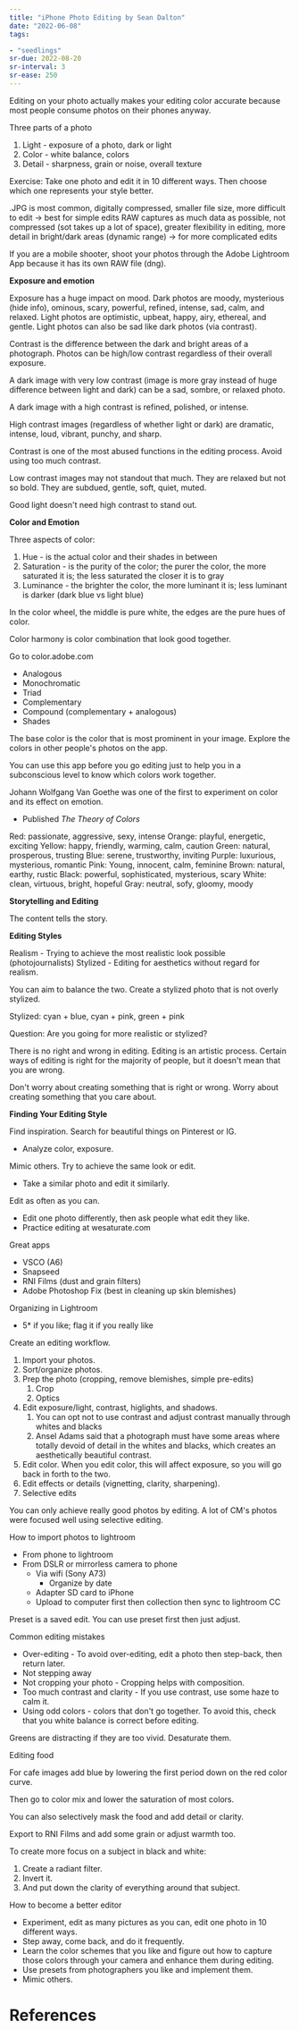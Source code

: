 ```yaml
---
title: "iPhone Photo Editing by Sean Dalton"
date: "2022-06-08"
tags:

- "seedlings"
sr-due: 2022-08-20
sr-interval: 3
sr-ease: 250
---
```

Editing on your photo actually makes your editing color accurate because most people consume photos on their phones anyway.

Three parts of a photo
1. Light - exposure of a photo, dark or light
2. Color - white balance, colors
3. Detail - sharpness, grain or noise, overall texture

Exercise: Take one photo and edit it in 10 different ways. Then choose which one represents your style better.

.JPG is most common, digitally compressed, smaller file size, more difficult to edit -> best for simple edits
RAW captures as much data as possible, not compressed (sot takes up a lot of space), greater flexibility in editing, more detail in bright/dark areas (dynamic range) -> for more complicated edits

If you are a mobile shooter, shoot your photos through the Adobe Lightroom App because it has its own RAW file (dng).

**Exposure and emotion**

Exposure has a huge impact on mood.
Dark photos are moody, mysterious (hide info), ominous, scary, powerful, refined, intense, sad, calm, and relaxed.
Light photos are optimistic, upbeat, happy, airy, ethereal, and gentle.
Light photos can also be sad like dark photos (via contrast).

Contrast is the difference between the dark and bright areas of a photograph.
Photos can be high/low contrast regardless of their overall exposure.

A dark image with very low contrast (image is more gray instead of huge difference between light and dark) can be a sad, sombre, or relaxed photo.

A dark image with a high contrast is refined, polished, or intense.

High contrast images (regardless of whether light or dark) are dramatic, intense, loud, vibrant, punchy, and sharp.

Contrast is one of the most abused functions in the editing process. Avoid using too much contrast.

Low contrast images may not standout that much. They are relaxed but not so bold. They are subdued, gentle, soft, quiet, muted.

Good light doesn't need high contrast to stand out.

**Color and Emotion**

Three aspects of color:
1. Hue - is the actual color and their shades in between
2. Saturation - is the purity of the color; the purer the color, the more saturated it is; the less saturated the closer it is to gray
3. Luminance - the brighter the color, the more luminant it is; less luminant is darker (dark blue vs light blue)

In the color wheel, the middle is pure white, the edges are the pure hues of color.

Color harmony is color combination that look good together.

Go to color.adobe.com
- Analogous
- Monochromatic
- Triad
- Complementary
- Compound (complementary + analogous)
- Shades

The base color is the color that is most prominent in your image.
Explore the colors in other people's photos on the app.

You can use this app before you go editing just to help you in a subconscious level to know which colors work together.

Johann Wolfgang Van Goethe was one of the first to experiment on color and its effect on emotion.
- Published *The Theory of Colors*

Red: passionate, aggressive, sexy, intense
Orange: playful, energetic, exciting
Yellow: happy, friendly, warming, calm, caution
Green: natural, prosperous, trusting
Blue: serene, trustworthy, inviting
Purple: luxurious, mysterious, romantic
Pink: Young, innocent, calm, feminine
Brown: natural, earthy, rustic
Black: powerful, sophisticated, mysterious, scary
White: clean, virtuous, bright, hopeful
Gray: neutral, sofy, gloomy, moody

**Storytelling and Editing**

The content tells the story.

**Editing Styles**

Realism - Trying to achieve the most realistic look possible (photojournalists)
Stylized - Editing for aesthetics without regard for realism.

You can aim to balance the two. Create a stylized photo that is not overly stylized.

Stylized: cyan + blue, cyan + pink, green + pink

Question: Are you going for more realistic or stylized?

There is no right and wrong in editing. Editing is an artistic process. Certain ways of editing is right for the majority of people, but it doesn't mean that you are wrong.

Don't worry about creating something that is right or wrong. Worry about creating something that you care about.

**Finding Your Editing Style**

Find inspiration. Search for beautiful things on Pinterest or IG.
- Analyze color, exposure.

Mimic others. Try to achieve the same look or edit.
- Take a similar photo and edit it similarly.

Edit as often as you can.
- Edit one photo differently, then ask people what edit they like.
- Practice editing at wesaturate.com

Great apps
- VSCO (A6)
- Snapseed
- RNI Films (dust and grain filters)
- Adobe Photoshop Fix (best in cleaning up skin blemishes)

Organizing in Lightroom
- 5* if you like; flag it if you really like

Create an editing workflow.
1. Import your photos.
2. Sort/organize photos.
3. Prep the photo (cropping, remove blemishes, simple pre-edits)
	1. Crop
	2. Optics
4. Edit exposure/light, contrast, higlights, and shadows.
	1. You can opt not to use contrast and adjust contrast manually through whites and blacks
	2. Ansel Adams said that a photograph must have some areas where totally devoid of detail in the whites and blacks, which creates an aesthetically beautiful contrast.
5. Edit color. When you edit color, this will affect exposure, so you will go back in forth to the two.
6. Edit effects or details (vignetting, clarity, sharpening).
7. Selective edits

You can only achieve really good photos by editing. A lot of CM's photos were focused well using selective editing.

How to import photos to lightroom
- From phone to lightroom
- From DSLR or mirrorless camera to phone
	- Via wifi (Sony A73)
		- Organize by date
	- Adapter SD card to iPhone
	- Upload to computer first then collection then sync to lightroom CC

Preset is a saved edit.
You can use preset first then just adjust.

Common editing mistakes
- Over-editing - To avoid over-editing, edit a photo then step-back, then return later.
- Not stepping away
- Not cropping your photo - Cropping helps with composition.
- Too much contrast and clarity - If you use contrast, use some haze to calm it.
- Using odd colors - colors that don't go together. To avoid this, check that you white balance is correct before editing.

Greens are distracting if they are too vivid. Desaturate them.

Editing food

For cafe images add blue by lowering the first period down on the red color curve.

Then go to color mix and lower the saturation of most colors.

You can also selectively mask the food and add detail or clarity.

Export to RNI Films and add some grain or adjust warmth too.

To create more focus on a subject in black and white:
1. Create a radiant filter.
2. Invert it.
3. And put down the clarity of everything around that subject.

How to become a better editor
- Experiment, edit as many pictures as you can, edit one photo in 10 different ways.
- Step away, come back, and do it frequently.
- Learn the color schemes that you like and figure out how to capture those colors through your camera and enhance them during editing.
- Use presets from photographers you like and implement them.
- Mimic others.

# References
